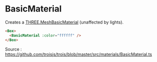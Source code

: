 # BasicMaterial

Creates a [THREE.MeshBasicMaterial](https://threejs.org/docs/#api/en/materials/MeshBasicMaterial) (unaffected by lights).

```html
<Box>
  <BasicMaterial :color="ffffff" />
</Box>
```

Source : https://github.com/troisjs/trois/blob/master/src/materials/BasicMaterial.ts
